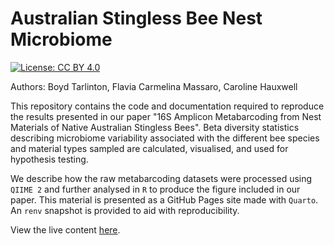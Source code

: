 # Australian Stingless Bee Nest Microbiome

<!-- badges: start -->
[![License: CC BY 4.0](https://img.shields.io/badge/License-CC_BY_4.0-lightgrey.svg)](LICENSE.md)
<!-- badges: end -->

Authors: Boyd Tarlinton, Flavia Carmelina Massaro, Caroline Hauxwell

This repository contains the code and documentation required to reproduce the 
results presented in our paper "16S Amplicon Metabarcoding from Nest Materials 
of Native Australian Stingless Bees". Beta diversity statistics describing 
microbiome variability associated with the different bee species and material 
types sampled are calculated, visualised, and used for hypothesis testing.

We describe how the raw metabarcoding datasets were processed using `QIIME 2` 
and further analysed in `R` to produce the figure included in our paper. This 
material is presented as a GitHub Pages site made with `Quarto`. An `renv` 
snapshot is provided to aid with reproducibility.

View the live content [here](https://invertebrate-microbiology-group.github.io/Tarlinton_2022_Hive_Microbiome/).